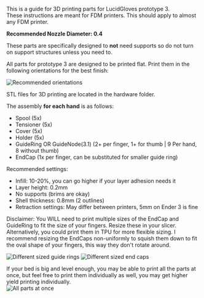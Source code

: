 This is a guide for 3D printing parts for LucidGloves prototype 3.  
These instructions are meant for FDM printers. This should apply to almost any FDM printer.  

**Recommended Nozzle Diameter: 0.4**  

These parts are specifically designed to **not** need supports so do not turn on support structures unless you need to.  

All parts for prototype 3 are designed to be printed flat. Print them in the following orientations for the best finish:  

![Recommended orientations](https://cdn.discordapp.com/attachments/822593475396632587/823340196169908224/unknown.png)  

STL files for 3D printing are located in the hardware folder. 

The assembly **for each hand** is as follows:
* Spool (5x)
* Tensioner (5x)
* Cover (5x)
* Holder (5x)
* GuideRing OR GuideNode(3.1) (2+ per finger, 1+ for thumb | 9 Per hand, 8 without thumb)
* EndCap (1x per finger, can be substituted for smaller guide ring) 

Recommended settings:
* Infill: 10-20%, you can go higher if your layer adhesion needs it
* Layer height: 0.2mm
* No supports (brims are okay)
* Shell thickness: 0.8mm (2 outlines)
* Retraction settings: May differ between printers, 5mm on Ender 3 is fine


Disclaimer: You WILL need to print multiple sizes of the EndCap and GuideRing to fit the size of your fingers. Resize these in your slicer. Alternatively, you could print them in TPU for more flexible sizing. I recommend resizing the EndCaps non-uniformly to squish them down to fit the oval shape of your fingers, this way they don't rotate around.

![Different sized guide rings](https://cdn.discordapp.com/attachments/822593475396632587/823342954433085450/unknown.png)
![Different sized end caps](https://cdn.discordapp.com/attachments/822593475396632587/823344405712601149/unknown.png)

If your bed is big and level enough, you may be able to print all the parts at once, but feel free to print them individually as well, you may get higher yield printing individually.  
![All parts at once](https://cdn.discordapp.com/attachments/822593475396632587/823345988046946304/unknown.png)
